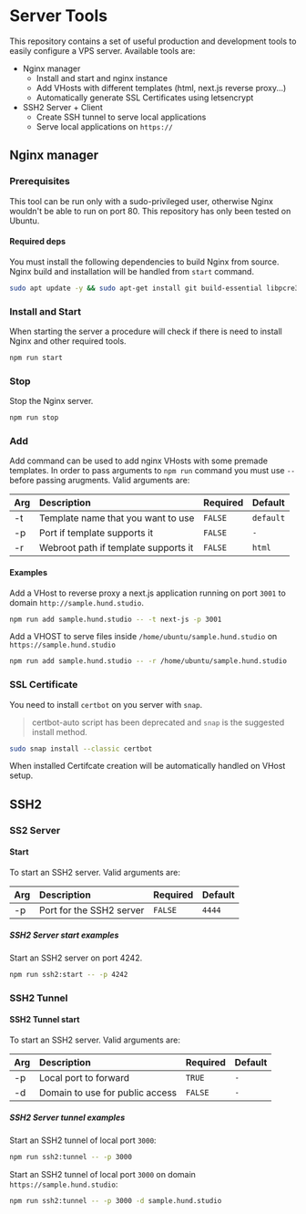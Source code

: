 # Server Tools

This repository contains a set of useful production and development tools to easily configure a VPS server. Available tools are:

- Nginx manager
  - Install and start and nginx instance
  - Add VHosts with different templates (html, next.js reverse proxy...)
  - Automatically generate SSL Certificates using letsencrypt
- SSH2 Server + Client
  - Create SSH tunnel to serve local applications
  - Serve local applications on `https://`

## Nginx manager

### Prerequisites

This tool can be run only with a sudo-privileged user, otherwise Nginx wouldn't be able to run on port 80. This repository has only been tested on Ubuntu.

#### Required deps

You must install the following dependencies to build Nginx from source.
Nginx build and installation will be handled from `start` command.

```bash
sudo apt update -y && sudo apt-get install git build-essential libpcre3 libpcre3-dev zlib1g zlib1g-dev libssl-dev libgd-dev libxml2 libxml2-dev uuid-dev
```

### Install and Start

When starting the server a procedure will check if there is need to install Nginx and other required tools.

```bash
npm run start
```

### Stop

Stop the Nginx server.

```bash
npm run stop
```

### Add

Add command can be used to add nginx VHosts with some premade templates. In order to pass arguments to `npm run` command you must use `--` before passing arugments.
Valid arguments are:

| Arg | Description                          | Required | Default   |
| :-- | :----------------------------------- | :------- | :-------- |
| -t  | Template name that you want to use   | `FALSE`  | `default` |
| -p  | Port if template supports it         | `FALSE`  | `-`       |
| -r  | Webroot path if template supports it | `FALSE`  | `html`    |

#### Examples

Add a VHost to reverse proxy a next.js application running on port `3001` to domain `http://sample.hund.studio`.

```bash
npm run add sample.hund.studio -- -t next-js -p 3001
```

Add a VHOST to serve files inside `/home/ubuntu/sample.hund.studio` on `https://sample.hund.studio`

```bash
npm run add sample.hund.studio -- -r /home/ubuntu/sample.hund.studio
```

### SSL Certificate

You need to install `certbot` on you server with `snap`.

> certbot-auto script has been deprecated and `snap` is the suggested install method.

```bash
sudo snap install --classic certbot
```

When installed Certifcate creation will be automatically handled on VHost setup.

## SSH2

### SS2 Server

#### Start

To start an SSH2 server.
Valid arguments are:

| Arg | Description              | Required | Default |
| :-- | :----------------------- | :------- | :------ |
| -p  | Port for the SSH2 server | `FALSE`  | `4444`  |

##### SSH2 Server start examples

Start an SSH2 server on port 4242.

```bash
npm run ssh2:start -- -p 4242
```

### SSH2 Tunnel

#### SSH2 Tunnel start

To start an SSH2 server.
Valid arguments are:

| Arg | Description                     | Required | Default |
| :-- | :------------------------------ | :------- | :------ |
| -p  | Local port to forward           | `TRUE`   | `-`     |
| -d  | Domain to use for public access | `FALSE`  | `-`     |

##### SSH2 Server tunnel examples

Start an SSH2 tunnel of local port `3000`:

```bash
npm run ssh2:tunnel -- -p 3000
```

Start an SSH2 tunnel of local port `3000` on domain `https://sample.hund.studio`:

```bash
npm run ssh2:tunnel -- -p 3000 -d sample.hund.studio
```
